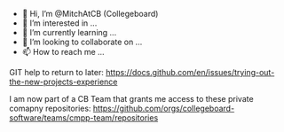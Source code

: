 - 👋 Hi, I’m @MitchAtCB (Collegeboard)
- 👀 I’m interested in ...
- 🌱 I’m currently learning ...
- 💞️ I’m looking to collaborate on ...
- 📫 How to reach me ...

<!---
MitchAtCB/MitchAtCB is a ✨ special ✨ repository because its `README.md` (this file) appears on your GitHub profile.
You can click the Preview link to take a look at your changes.
--->

GIT help to return to later:
https://docs.github.com/en/issues/trying-out-the-new-projects-experience

I am now part of a CB Team that grants me access to these private comapny repositories:
https://github.com/orgs/collegeboard-software/teams/cmpp-team/repositories 

